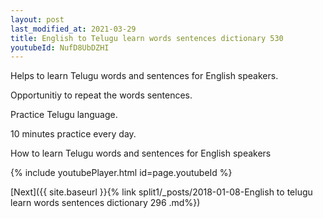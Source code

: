 ```yaml
---
layout: post
last_modified_at: 2021-03-29
title: English to Telugu learn words sentences dictionary 530 
youtubeId: NufD8UbDZHI
---
```

 
 
Helps to learn Telugu words and sentences for English speakers.

Opportunitiy to repeat the words sentences. 

Practice Telugu language. 
 
10 minutes practice every day. 
 
How to learn Telugu words and sentences for English speakers 
 
{% include youtubePlayer.html id=page.youtubeId %}
 
 
[Next]({{ site.baseurl }}{% link  split1/_posts/2018-01-08-English to telugu learn words sentences dictionary 296 .md%})
 

